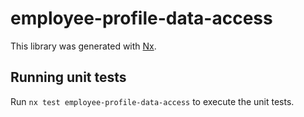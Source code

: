 # employee-profile-data-access

This library was generated with [Nx](https://nx.dev).

## Running unit tests

Run `nx test employee-profile-data-access` to execute the unit tests.
